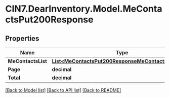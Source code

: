 # CIN7.DearInventory.Model.MeContactsPut200Response

## Properties

| Name               | Type                                                                                                          | Description | Notes      |
| ------------------ | ------------------------------------------------------------------------------------------------------------- | ----------- | ---------- |
| **MeContactsList** | [**List&lt;MeContactsPut200ResponseMeContactsListInner&gt;**](MeContactsPut200ResponseMeContactsListInner.md) |             | [optional] |
| **Page**           | **decimal**                                                                                                   |             | [optional] |
| **Total**          | **decimal**                                                                                                   |             | [optional] |

[[Back to Model list]](../README.md#documentation-for-models) [[Back to API list]](../README.md#documentation-for-api-endpoints) [[Back to README]](../README.md)
